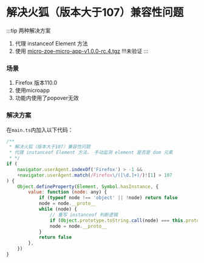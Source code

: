 # 解决火狐（版本大于107）兼容性问题

:::tip
两种解决方案

1. 代理 instanceof Element 方法
2. 使用 [micro-zoe-micro-app-v1.0.0-rc.4.tgz](https://github.com/micro-zoe/micro-app/files/14321418/micro-zoe-micro-app-v1.0.0-rc.4.tgz) !!!未验证
:::

### 场景

1. Firefox 版本110.0
2. 使用microapp
3. 功能内使用了popover无效
   
### 解决方案

在`main.ts`内加入以下代码：

```js
/**
 * 解决火狐（版本大于107）兼容性问题
 * 代理 instanceof Element 方法， 手动监测 element 是否是 dom 元素
 * */
if (
    navigator.userAgent.indexOf('Firefox') > -1 &&
    +navigator.userAgent.match(/Firefox\/([\d.]+)/)![1] > 107
) {
    Object.defineProperty(Element, Symbol.hasInstance, {
        value: function (node: any) {
            if (typeof node !== 'object' || !node) return false
            node = node.__proto__
            while (node) {
                // 重写 instanceof 判断逻辑
                if (Object.prototype.toString.call(node) === this.prototype.toString()) return true
                node = node.__proto__
            }
            return false
        },
    })
}

```